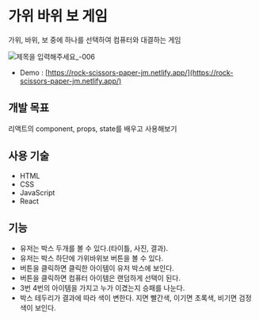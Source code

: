 # 가위 바위 보 게임

가위, 바위, 보 중에 하나를 선택하여 컴퓨터와 대결하는 게임 

![제목을 입력해주세요_-006](https://user-images.githubusercontent.com/92264611/173422595-8c9ca167-8a7d-49d9-88f3-c613bf7ae1e9.png)

- Demo : [https://rock-scissors-paper-jm.netlify.app/](https://rock-scissors-paper-jm.netlify.app/)

## 개발 목표

리액트의 component, props, state를 배우고 사용해보기

## 사용 기술

- HTML
- CSS
- JavaScript
- React

## 기능

- 유저는 박스 두개를 볼 수 있다.(타이틀, 사진, 결과).
- 유저는 박스 하단에 가위바위보 버튼을 볼 수 있다.
- 버튼을 클릭하면 클릭한 아이템이 유저 박스에 보인다.
- 버튼을 클릭하면 컴퓨터 아이템은 랜덤하게 선택이 된다.
- 3번 4번의 아이템을 가지고 누가 이겼는지 승패를 나눈다.
- 박스 테두리가 결과에 따라 색이 변한다. 지면 빨간색, 이기면 초록색, 비기면 검정색이 보인다.

